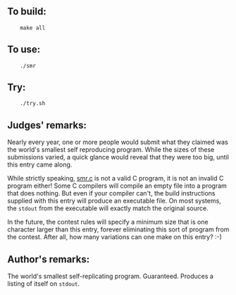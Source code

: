 ## To build:

``` <!---sh-->
    make all
```


## To use:

``` <!---sh-->
    ./smr
```


## Try:

``` <!---sh-->
    ./try.sh
```


## Judges' remarks:

Nearly every year, one or more people would submit what they claimed
was the world's smallest self reproducing program.  While the sizes
of these submissions varied, a quick glance would reveal that they
were too big, until this entry came along.

While strictly speaking, [smr.c](%%REPO_URL%%/1994/smr/smr.c) is not a valid C program, it is not an
invalid C program either!  Some C compilers will compile an empty file into a
program that does nothing.  But even if your compiler can't, the build
instructions supplied with this entry will produce an executable file.  On most
systems, the `stdout` from the executable will exactly match the original
source.

In the future, the contest rules will specify a minimum size that is one
character larger than this entry, forever eliminating this sort of program from
the contest.  After all, how many variations can one make on this entry? :-)


## Author's remarks:

The world's smallest self-replicating program. Guaranteed.
Produces a listing of itself on `stdout`.


<!--

    Copyright © 1984-2024 by Landon Curt Noll. All Rights Reserved.

    You are free to share and adapt this file under the terms of this license:

	Creative Commons Attribution-ShareAlike 4.0 International (CC BY-SA 4.0)

    For more information, see:

	https://creativecommons.org/licenses/by-sa/4.0/

-->
